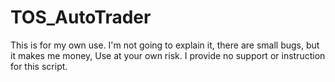 # TOS_AutoTrader
This is for my own use. I'm not going to explain it, there are small bugs, but it makes me money, Use at your own risk. I provide no support or instruction for this script.
